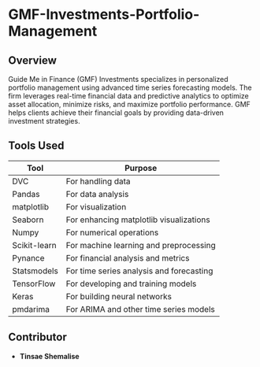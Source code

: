 # GMF-Investments-Portfolio-Management

## Overview
Guide Me in Finance (GMF) Investments specializes in personalized portfolio management using advanced time series forecasting models. The firm leverages real-time financial data and predictive analytics to optimize asset allocation, minimize risks, and maximize portfolio performance. GMF helps clients achieve their financial goals by providing data-driven investment strategies.

## Tools Used

| Tool        | Purpose                                |
| ----------- | -------------------------------------- |
| DVC         | For handling data                      |
| Pandas      | For data analysis                      |
| matplotlib  | For visualization                      |
| Seaborn     | For enhancing matplotlib visualizations|
| Numpy       | For numerical operations               |
| Scikit-learn| For machine learning and preprocessing |
| Pynance     | For financial analysis and metrics     |
| Statsmodels | For time series analysis and forecasting |
| TensorFlow  | For developing and training models     |
| Keras       | For building neural networks           |
| pmdarima    | For ARIMA and other time series models |

## Contributor

- **Tinsae Shemalise**
